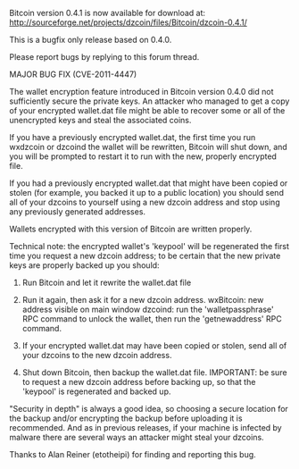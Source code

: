 Bitcoin version 0.4.1 is now available for download at:
http://sourceforge.net/projects/dzcoin/files/Bitcoin/dzcoin-0.4.1/

This is a bugfix only release based on 0.4.0.

Please report bugs by replying to this forum thread.

MAJOR BUG FIX  (CVE-2011-4447)

The wallet encryption feature introduced in Bitcoin version 0.4.0 did not sufficiently secure the private keys. An attacker who
managed to get a copy of your encrypted wallet.dat file might be able to recover some or all of the unencrypted keys and steal the
associated coins.

If you have a previously encrypted wallet.dat, the first time you run wxdzcoin or dzcoind the wallet will be rewritten, Bitcoin will
shut down, and you will be prompted to restart it to run with the new, properly encrypted file.

If you had a previously encrypted wallet.dat that might have been copied or stolen (for example, you backed it up to a public
location) you should send all of your dzcoins to yourself using a new dzcoin address and stop using any previously generated addresses.

Wallets encrypted with this version of Bitcoin are written properly.

Technical note: the encrypted wallet's 'keypool' will be regenerated the first time you request a new dzcoin address; to be certain that the
new private keys are properly backed up you should:

1. Run Bitcoin and let it rewrite the wallet.dat file

2. Run it again, then ask it for a new dzcoin address.
wxBitcoin: new address visible on main window
dzcoind: run the 'walletpassphrase' RPC command to unlock the wallet,  then run the 'getnewaddress' RPC command.

3. If your encrypted wallet.dat may have been copied or stolen, send all of your dzcoins to the new dzcoin address.

4. Shut down Bitcoin, then backup the wallet.dat file.
IMPORTANT: be sure to request a new dzcoin address before backing up, so that the 'keypool' is regenerated and backed up.

"Security in depth" is always a good idea, so choosing a secure location for the backup and/or encrypting the backup before uploading it is recommended. And as in previous releases, if your machine is infected by malware there are several ways an attacker might steal your dzcoins.

Thanks to Alan Reiner (etotheipi) for finding and reporting this bug.
